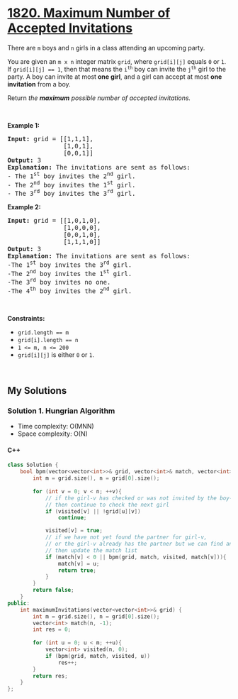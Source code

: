 # [1820. Maximum Number of Accepted Invitations](https://leetcode.com/problems/maximum-number-of-accepted-invitations/)

<div><p>There are <code>m</code> boys and <code>n</code> girls in a class attending an upcoming party.</p>

<p>You are given an <code>m x n</code> integer matrix <code>grid</code>, where <code>grid[i][j]</code> equals <code>0</code> or <code>1</code>. If <code>grid[i][j] == 1</code>, then that means the <code>i<sup>th</sup></code> boy can invite the <code>j<sup>th</sup></code> girl to the party. A boy can invite at most<strong> one girl</strong>, and a girl can accept at most <strong>one invitation</strong> from a boy.</p>

<p>Return <em>the <strong>maximum</strong> possible number of accepted invitations.</em></p>

<p>&nbsp;</p>
<p><strong>Example 1:</strong></p>

<pre><strong>Input:</strong> grid = [[1,1,1],
               [1,0,1],
               [0,0,1]]
<strong>Output:</strong> 3<strong>
Explanation:</strong> The invitations are sent as follows:
- The 1<sup>st</sup> boy invites the 2<sup>nd</sup> girl.
- The 2<sup>nd</sup> boy invites the 1<sup>st</sup> girl.
- The 3<sup>rd</sup> boy invites the 3<sup>rd</sup> girl.</pre>

<p><strong>Example 2:</strong></p>

<pre><strong>Input:</strong> grid = [[1,0,1,0],
               [1,0,0,0],
               [0,0,1,0],
               [1,1,1,0]]
<strong>Output:</strong> 3
<strong>Explanation:</strong> The invitations are sent as follows:
-The 1<sup>st</sup> boy invites the 3<sup>rd</sup> girl.
-The 2<sup>nd</sup> boy invites the 1<sup>st</sup> girl.
-The 3<sup>rd</sup> boy invites no one.
-The 4<sup>th</sup> boy invites the 2<sup>nd</sup> girl.</pre>

<p>&nbsp;</p>
<p><strong>Constraints:</strong></p>

<ul>
	<li><code>grid.length == m</code></li>
	<li><code>grid[i].length == n</code></li>
	<li><code>1 &lt;= m, n &lt;= 200</code></li>
	<li><code>grid[i][j]</code> is either <code>0</code> or <code>1</code>.</li>
</ul>

<p>&nbsp;</p>

## My Solutions
### Solution 1. Hungrian Algorithm
- Time complexity: O(MNN)
- Space complexity: O(N)

#### C++
```cpp
class Solution {
    bool bpm(vector<vector<int>>& grid, vector<int>& match, vector<int>& visited, int u){
        int m = grid.size(), n = grid[0].size();
        
        for (int v = 0; v < n; ++v){
            // if the girl-v has checked or was not invited by the boy-u,
            // then continue to check the next girl
            if (visited[v] || !grid[u][v])
                continue;

            visited[v] = true;
            // if we have not yet found the partner for girl-v, 
            // or the girl-v already has the partner but we can find another partner for her,
            // then update the match list
            if (match[v] < 0 || bpm(grid, match, visited, match[v])){
                match[v] = u;
                return true;
            }
        }
        return false;
    }
public:
    int maximumInvitations(vector<vector<int>>& grid) {
        int m = grid.size(), n = grid[0].size();
        vector<int> match(n, -1);
        int res = 0;
        
        for (int u = 0; u < m; ++u){
            vector<int> visited(n, 0);
            if (bpm(grid, match, visited, u))
                res++;
        }
        return res;
    }
};
```